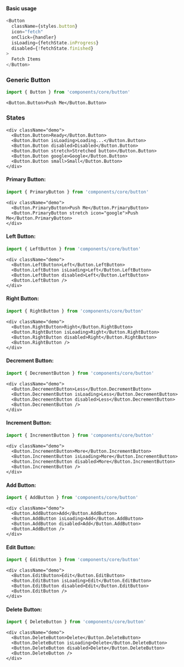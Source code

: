 #### Basic usage

```javascript
<Button
  className={styles.button}
  icon="fetch"
  onClick={handler}
  isLoading={fetchState.inProgress}
  disabled={!fetchState.finished}
>
  Fetch Items
</Button>
```

### Generic Button

```javascript
import { Button } from 'components/core/button'
```

```
<Button.Button>Push Me</Button.Button>
```

### States

```
<div className="demo">
  <Button.Button>Ready</Button.Button>
  <Button.Button isLoading>Loading...</Button.Button>
  <Button.Button disabled>Disabled</Button.Button>
  <Button.Button stretch>Stretched button</Button.Button>
  <Button.Button google>Google</Button.Button>
  <Button.Button small>Small</Button.Button>
</div>
```

#### Primary Button:

```javascript
import { PrimaryButton } from 'components/core/button'
```

```
<div className="demo">
  <Button.PrimaryButton>Push Me</Button.PrimaryButton>
  <Button.PrimaryButton stretch icon="google">Push Me</Button.PrimaryButton>
</div>
```

#### Left Button:

```javascript
import { LeftButton } from 'components/core/button'
```

```
<div className="demo">
  <Button.LeftButton>Left</Button.LeftButton>
  <Button.LeftButton isLoading>Left</Button.LeftButton>
  <Button.LeftButton disabled>Left</Button.LeftButton>
  <Button.LeftButton />
</div>
```

#### Right Button:

```javascript
import { RightButton } from 'components/core/button'
```

```
<div className="demo">
  <Button.RightButton>Right</Button.RightButton>
  <Button.RightButton isLoading>Right</Button.RightButton>
  <Button.RightButton disabled>Right</Button.RightButton>
  <Button.RightButton />
</div>
```

#### Decrement Button:

```javascript
import { DecrementButton } from 'components/core/button'
```

```
<div className="demo">
  <Button.DecrementButton>Less</Button.DecrementButton>
  <Button.DecrementButton isLoading>Less</Button.DecrementButton>
  <Button.DecrementButton disabled>Less</Button.DecrementButton>
  <Button.DecrementButton />
</div>
```

#### Increment Button:

```javascript
import { IncrementButton } from 'components/core/button'
```

```
<div className="demo">
  <Button.IncrementButton>More</Button.IncrementButton>
  <Button.IncrementButton isLoading>More</Button.IncrementButton>
  <Button.IncrementButton disabled>More</Button.IncrementButton>
  <Button.IncrementButton />
</div>
```

#### Add Button:

```javascript
import { AddButton } from 'components/core/button'
```

```
<div className="demo">
  <Button.AddButton>Add</Button.AddButton>
  <Button.AddButton isLoading>Add</Button.AddButton>
  <Button.AddButton disabled>Add</Button.AddButton>
  <Button.AddButton />
</div>
```

#### Edit Button:

```javascript
import { EditButton } from 'components/core/button'
```

```
<div className="demo">
  <Button.EditButton>Edit</Button.EditButton>
  <Button.EditButton isLoading>Edit</Button.EditButton>
  <Button.EditButton disabled>Edit</Button.EditButton>
  <Button.EditButton />
</div>
```

#### Delete Button:

```javascript
import { DeleteButton } from 'components/core/button'
```

```
<div className="demo">
  <Button.DeleteButton>Delete</Button.DeleteButton>
  <Button.DeleteButton isLoading>Delete</Button.DeleteButton>
  <Button.DeleteButton disabled>Delete</Button.DeleteButton>
  <Button.DeleteButton />
</div>
```
